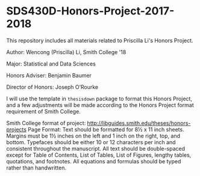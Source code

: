 # SDS430D-Honors-Project-2017-2018

This repository includes all materials related to Priscilla Li's Honors Project.

Author: Wencong (Priscilla) Li, Smith College '18

Major: Statistical and Data Sciences

Honors Adviser: Benjamin Baumer

Director of Honors: Joseph O’Rourke

I will use the template in `thesisdown` package to format this Honors Project, and a few adjustments will be made according to the Honors Project format requirement of Smith College.

Smith College format of project: 
<http://libguides.smith.edu/theses/honors-projects>
Page Format: Text should be formatted for 8½ x 11 inch sheets. Margins must be 1½ inches on the left and 1 inch on the right, top, and bottom. Typefaces should be either 10 or 12 characters per inch and consistent throughout the manuscript. All text should be double-spaced except for Table of Contents, List of Tables, List of Figures, lengthy tables, quotations, and footnotes. All equations and formulas should be typed rather than handwritten.